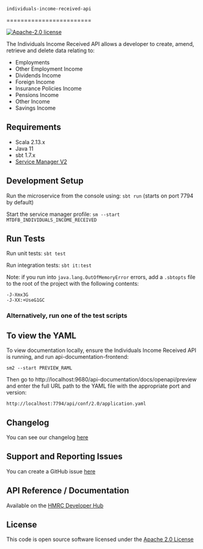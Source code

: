     individuals-income-received-api
========================

[![Apache-2.0 license](http://img.shields.io/badge/license-Apache-blue.svg)](http://www.apache.org/licenses/LICENSE-2.0.html)

The Individuals Income Received API allows a developer to create, amend, retrieve and delete data relating to:

- Employments
- Other Employment Income
- Dividends Income
- Foreign Income
- Insurance Policies Income
- Pensions Income
- Other Income
- Savings Income

## Requirements

- Scala 2.13.x
- Java 11
- sbt 1.7.x
- [Service Manager V2](https://github.com/hmrc/sm2)

## Development Setup

Run the microservice from the console using: `sbt run` (starts on port 7794 by default)

Start the service manager profile: `sm --start MTDFB_INDIVIDUALS_INCOME_RECEIVED`

## Run Tests

Run unit tests: `sbt test`

Run integration tests: `sbt it:test`

Note: if you run into `java.lang.OutOfMemoryError` errors, add a `.sbtopts` file to the root of the project with the
following contents:

```
-J-Xmx3G
-J-XX:+UseG1GC
```

### Alternatively, run one of the test scripts

## To view the YAML

To view documentation locally, ensure the Individuals Income Received API is running, and run
api-documentation-frontend:

```
sm2 --start PREVIEW_RAML

```

Then go to http://localhost:9680/api-documentation/docs/openapi/preview and enter the full URL path to the YAML file with the
appropriate port and version:

```
http://localhost:7794/api/conf/2.0/application.yaml
```

## Changelog

You can see our changelog [here](https://github.com/hmrc/income-tax-mtd-changelog)

## Support and Reporting Issues

You can create a GitHub issue [here](https://github.com/hmrc/income-tax-mtd-changelog/issues)

## API Reference / Documentation

Available on
the [HMRC Developer Hub](https://developer.service.hmrc.gov.uk/api-documentation/docs/api/service/individuals-income-received-api)

## License

This code is open source software licensed under
the [Apache 2.0 License]("http://www.apache.org/licenses/LICENSE-2.0.html")
